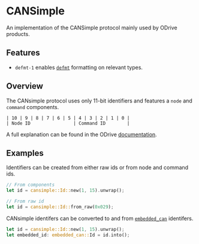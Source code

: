 # CANSimple

An implementation of the CANSimple protocol mainly used by ODrive products.

## Features

- `defmt-1` enables [`defmt`](https://crates.io/crates/defmt) formatting on
  relevant types.

## Overview

The CANsimple protocol uses only 11-bit identifiers and features a `node` and
`command` components.

```text
| 10 | 9 | 8 | 7 | 6 | 5 | 4 | 3 | 2 | 1 | 0 |
| Node ID                | Command ID        |
```

A full explanation can be found in the ODrive
[documentation](https://docs.odriverobotics.com/v/latest/manual/can-protocol.html#overview).

## Examples

Identifiers can be created from either raw ids or from node and command ids.

```rust
// From components
let id = cansimple::Id::new(1, 15).unwrap();

// From raw id
let id = cansimple::Id::from_raw(0x029);
```

CANsimple identifers can be converted to and from
[`embedded_can`](https://crates.io/crates/embedded-can) identifers.

```rust
let id = cansimple::Id::new(1, 15).unwrap();
let embedded_id: embedded_can::Id = id.into();
```
